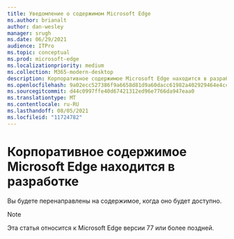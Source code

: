 ```yaml
---
title: Уведомление о содержимом Microsoft Edge
ms.author: brianalt
author: dan-wesley
manager: srugh
ms.date: 06/29/2021
audience: ITPro
ms.topic: conceptual
ms.prod: microsoft-edge
ms.localizationpriority: medium
ms.collection: M365-modern-desktop
description: Корпоративное содержимое Microsoft Edge находится в разработке
ms.openlocfilehash: 9a02ecc527386f9a6658d81d9a60dacc61982a402929464e4cc0d642f91be56b
ms.sourcegitcommit: d44c0997ffe40d67421312ed96e7766da947eaa0
ms.translationtype: MT
ms.contentlocale: ru-RU
ms.lasthandoff: 08/05/2021
ms.locfileid: "11724782"
---
```

# <a name="microsoft-edge-enterprise-content-is-under-development"></a>Корпоративное содержимое Microsoft Edge находится в разработке

Вы будете перенаправлены на содержимое, когда оно будет доступно.

> [!NOTE]
> Эта статья относится к Microsoft Edge версии 77 или более поздней.
